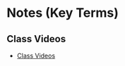 #  Notes (Key Terms)

## Class Videos
- [Class Videos](https://www.youtube.com/watch?v=cZF29MrcyBY&index=41&list=PLVngfM2hsbi8gIVLWmnvSc975LAPYInrA)

